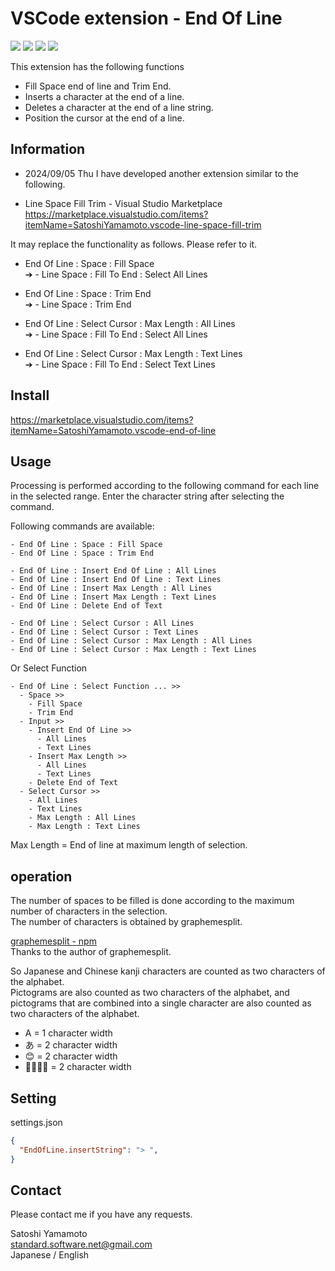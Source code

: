 # VSCode extension - End Of Line

[![](https://vsmarketplacebadges.dev/version-short/SatoshiYamamoto.vscode-end-of-line.png)](https://marketplace.visualstudio.com/items?itemName=SatoshiYamamoto.vscode-end-of-line)
[![](https://vsmarketplacebadges.dev/installs-short/SatoshiYamamoto.vscode-end-of-line.png)](https://marketplace.visualstudio.com/items?itemName=SatoshiYamamoto.vscode-end-of-line)
[![](https://vsmarketplacebadges.dev/rating-short/SatoshiYamamoto.vscode-end-of-line.png)](https://marketplace.visualstudio.com/items?itemName=SatoshiYamamoto.vscode-end-of-line)
[![](https://img.shields.io/github/license/standard-software/vscode-end-of-line.png)](https://github.com/standard-software/vscode-end-of-line/blob/main/LICENSE)

This extension has the following functions
- Fill Space end of line and Trim End.
- Inserts a character at the end of a line.
- Deletes a character at the end of a line string.
- Position the cursor at the end of a line.

## Information 

- 2024/09/05 Thu
I have developed another extension similar to the following.

- Line Space Fill Trim - Visual Studio Marketplace  
https://marketplace.visualstudio.com/items?itemName=SatoshiYamamoto.vscode-line-space-fill-trim

It may replace the functionality as follows. Please refer to it.

- End Of Line : Space : Fill Space  
➔ - Line Space : Fill To End : Select All Lines

- End Of Line : Space : Trim End  
➔ - Line Space : Trim End

- End Of Line : Select Cursor : Max Length : All Lines  
➔ - Line Space : Fill To End : Select All Lines

- End Of Line : Select Cursor : Max Length : Text Lines  
➔ - Line Space : Fill To End : Select Text Lines


## Install

https://marketplace.visualstudio.com/items?itemName=SatoshiYamamoto.vscode-end-of-line

## Usage

Processing is performed according to the following command for each line in the selected range.
Enter the character string after selecting the command.

Following commands are available:

```
- End Of Line : Space : Fill Space
- End Of Line : Space : Trim End 

- End Of Line : Insert End Of Line : All Lines
- End Of Line : Insert End Of Line : Text Lines
- End Of Line : Insert Max Length : All Lines
- End Of Line : Insert Max Length : Text Lines
- End Of Line : Delete End of Text

- End Of Line : Select Cursor : All Lines
- End Of Line : Select Cursor : Text Lines
- End Of Line : Select Cursor : Max Length : All Lines
- End Of Line : Select Cursor : Max Length : Text Lines
```

Or Select Function

```
- End Of Line : Select Function ... >>
  - Space >>
    - Fill Space
    - Trim End
  - Input >>
    - Insert End Of Line >>
      - All Lines
      - Text Lines
    - Insert Max Length >>
      - All Lines
      - Text Lines
    - Delete End of Text
  - Select Cursor >>
    - All Lines
    - Text Lines
    - Max Length : All Lines
    - Max Length : Text Lines
```

Max Length = End of line at maximum length of selection.  

## operation

The number of spaces to be filled is done according to the maximum number of characters in the selection.  
The number of characters is obtained by graphemesplit.  

[graphemesplit - npm](https://www.npmjs.com/package/graphemesplit)  
Thanks to the author of graphemesplit.

So Japanese and Chinese kanji characters are counted as two characters of the alphabet.  
Pictograms are also counted as two characters of the alphabet, and pictograms that are combined into a single character are also counted as two characters of the alphabet.  

- A = 1 character width
- あ = 2 character width
- 😊 = 2 character width
- 👨‍👩‍👧‍👦 = 2 character width

## Setting

settings.json

```json
{
  "EndOfLine.insertString": "> ",
}
```

## Contact

Please contact me if you have any requests.

Satoshi Yamamoto  
standard.software.net@gmail.com  
Japanese / English

